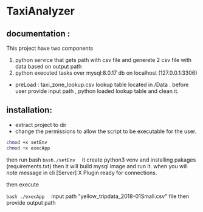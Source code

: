 # TaxiAnalyzer


## documentation :
This project have two components 
1) python service that gets path with csv file and generete 2 csv file with data based on output path
2) python executed tasks over mysql:8.0.17 db on localhost (127.0.0.1:3306)
  * preLoad : taxi_zone_lookup.csv lookup table located in /Data .
    before user provide input path , python loaded lookup table and clean it.

## installation:

* extract project to dir
* change the permissions to allow the script to be executable for the user.
```bash
chmod +x setEnv	
chmod +x execApp
```

then run bash
```bash./setEnv  ```
it create python3 venv and installing pakages  (requirements.txt)
then it will build mysql image and run it.
when you will note message in cli [Server] X Plugin ready for connections.

then execute 

```bash ./execApp  ```
input path "yellow_tripdata_2018-01Small.csv" file
then provide output path


